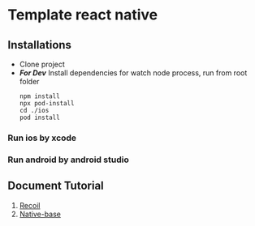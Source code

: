 # **Template react native**
## **Installations**
+ Clone project
+ ***For Dev*** Install dependencies for watch node process, run from root folder
    ```
    npm install
    npx pod-install
    cd ./ios
    pod install
    ```
### Run ios by xcode
### Run android by android studio


## **Document Tutorial**
1. [Recoil](https://recoiljs.org/docs/basic-tutorial/atoms)
2. [Native-base](https://docs.nativebase.io/Components.html#icon-def-headref)
